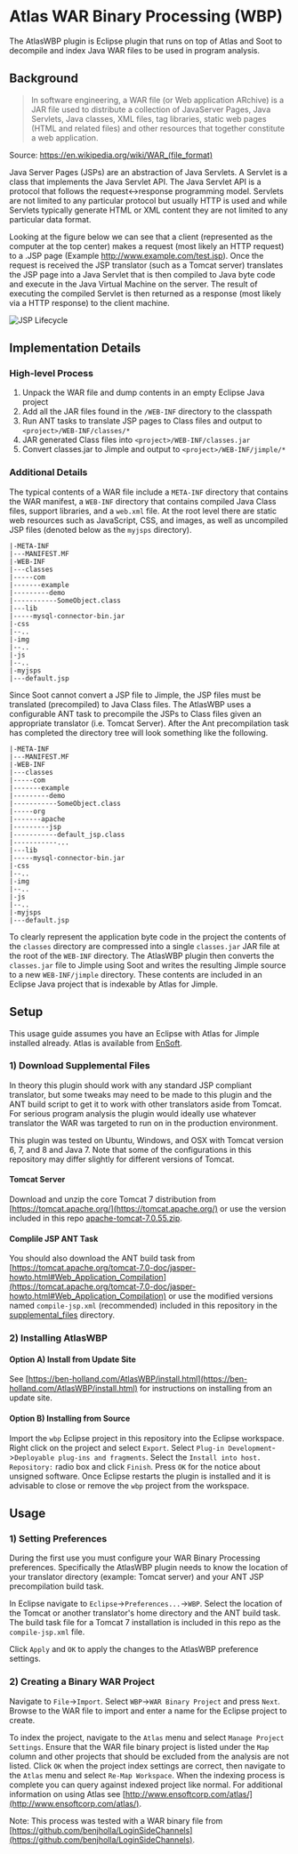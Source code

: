 Atlas WAR Binary Processing (WBP)
========

The AtlasWBP plugin is Eclipse plugin that runs on top of Atlas and Soot to decompile and index Java WAR files to be used in program analysis.

## Background

> In software engineering, a WAR file (or Web application ARchive) is a JAR file used to distribute a collection of JavaServer Pages, Java Servlets, Java classes, XML files, tag libraries, static web pages (HTML and related files) and other resources that together constitute a web application. 
>
Source: https://en.wikipedia.org/wiki/WAR_(file_format)

Java Server Pages (JSPs) are an abstraction of Java Servlets.  A Servlet is a class that implements the Java Servlet API.  The Java Servlet API is a protocol that follows the request<->response programming model.  Servlets are not limited to any particular protocol but usually HTTP is used and while Servlets typically generate HTML or XML content they are not limited to any particular data format.

Looking at the figure below we can see that a client (represented as the computer at the top center) makes a request (most likely an HTTP request) to a .JSP page (Example http://www.example.com/test.jsp). Once the request is received the JSP translator (such as a Tomcat server) translates the JSP page into a Java Servlet that is then compiled to Java byte code and execute in the Java Virtual Machine on the server. The result of executing the compiled Servlet is then returned as a response (most likely via a HTTP response) to the client machine.

![JSP Lifecycle](https://ben-holland.com/AtlasWBP/images/JSPLifecycle.png)

## Implementation Details

### High-level Process

<ol>
<li>Unpack the WAR file and dump contents in an empty Eclipse Java project</li>
<li>Add all the JAR files found in the <code><project>/WEB-INF</code> directory to the classpath</li>
<li>Run ANT tasks to translate JSP pages to Class files and output to <code>&lt;project&gt;/WEB-INF/classes/*</code></li>
<li>JAR generated Class files into <code>&lt;project&gt;/WEB-INF/classes.jar</code></li>
<li>Convert classes.jar to Jimple and output to <code>&lt;project&gt;/WEB-INF/jimple/*</code></li>
</ol>

### Additional Details

The typical contents of a WAR file include a `META-INF` directory that contains the WAR manifest, a `WEB-INF` directory that contains compiled Java Class files, support libraries, and a `web.xml` file.  At the root level there are static web resources such as JavaScript, CSS, and images, as well as uncompiled JSP files (denoted below as the `myjsps` directory).

	|-META-INF
	|---MANIFEST.MF
	|-WEB-INF
	|---classes
	|-----com
	|-------example
	|---------demo
	|-----------SomeObject.class
	|---lib
	|-----mysql-connector-bin.jar
	|-css
	|--..
	|-img
	|--..
	|-js
	|--..
	|-myjsps
	|---default.jsp
	
Since Soot cannot convert a JSP file to Jimple, the JSP files must be translated (precompiled) to Java Class files.  The AtlasWBP uses a configurable ANT task to precompile the JSPs to Class files given an appropriate translator (i.e. Tomcat Server).  After the Ant precompilation task has completed the directory tree will look something like the following.

	|-META-INF
	|---MANIFEST.MF
	|-WEB-INF
	|---classes
	|-----com
	|-------example
	|---------demo
	|-----------SomeObject.class
    |-----org
	|-------apache
	|---------jsp
	|-----------default_jsp.class
	|-----------...
	|---lib
	|-----mysql-connector-bin.jar
	|-css
	|--..
	|-img
	|--..
	|-js
	|--..
	|-myjsps
	|---default.jsp
	
To clearly represent the application byte code in the project the contents of the `classes` directory are compressed into a single `classes.jar` JAR file at the root of the `WEB-INF` directory.  The AtlasWBP plugin then converts the `classes.jar` file to Jimple using Soot and writes the resulting Jimple source to a new `WEB-INF/jimple` directory.  These contents are included in an Eclipse Java project that is indexable by Atlas for Jimple.

## Setup

This usage guide assumes you have an Eclipse with Atlas for Jimple installed already.  Atlas is available from [EnSoft](http://www.ensoftcorp.com/atlas/download/).

### 1) Download Supplemental Files

In theory this plugin should work with any standard JSP compliant translator, but some tweaks may need to be made to this plugin and the ANT build script to get it to work with other translators aside from Tomcat.  For serious program analysis the plugin would ideally use whatever translator the WAR was targeted to run on in the production environment.  

This plugin was tested on Ubuntu, Windows, and OSX with Tomcat version 6, 7, and 8 and Java 7.  Note that some of the configurations in this repository may differ slightly for different versions of Tomcat.

#### Tomcat Server

Download and unzip the core Tomcat 7 distribution from [https://tomcat.apache.org/](https://tomcat.apache.org/) or use the version included in this repo [apache-tomcat-7.0.55.zip](./supplemental_files/apache-tomcat-7.0.55.zip).

#### Complile JSP ANT Task

You should also download the ANT build task from [https://tomcat.apache.org/tomcat-7.0-doc/jasper-howto.html#Web_Application_Compilation](https://tomcat.apache.org/tomcat-7.0-doc/jasper-howto.html#Web_Application_Compilation) or use the modified versions named `compile-jsp.xml` (recommended) included in this repository in the [supplemental_files](./supplemental_files/) directory.

### 2) Installing AtlasWBP

#### Option A) Install from Update Site

See [https://ben-holland.com/AtlasWBP/install.html](https://ben-holland.com/AtlasWBP/install.html) for instructions on installing from an update site.

#### Option B) Installing from Source
Import the `wbp` Eclipse project in this repository into the Eclipse workspace.  Right click on the project and select `Export`.  Select `Plug-in Development`->`Deployable plug-ins and fragments`.  Select the `Install into host. Repository:` radio box and click `Finish`.  Press `OK` for the notice about unsigned software.  Once Eclipse restarts the plugin is installed and it is advisable to close or remove the `wbp` project from the workspace.

## Usage

### 1) Setting Preferences

During the first use you must configure your WAR Binary Processing preferences.  Specifically the AtlasWBP plugin needs to know the location of your translator directory (example: Tomcat server) and your ANT JSP precompilation build task.

In Eclipse navigate to `Eclipse`->`Preferences...`->`WBP`.  Select the location of the Tomcat or another translator's home directory and the ANT build task.  The build task file for a Tomcat 7 installation is included in this repo as the `compile-jsp.xml` file.

Click `Apply` and `OK` to apply the changes to the AtlasWBP preference settings.

### 2) Creating a Binary WAR Project

Navigate to `File`->`Import`.  Select `WBP`->`WAR Binary Project` and press `Next`.  Browse to the WAR file to import and enter a name for the Eclipse project to create.  

To index the project, navigate to the `Atlas` menu and select `Manage Project Settings`.  Ensure that the WAR file binary project is listed under the `Map` column and other projects that should be excluded from the analysis are not listed.  Click `OK` when the project index settings are correct, then navigate to the `Atlas` menu and select `Re-Map Workspace`.  When the indexing process is complete you can query against indexed project like normal.  For additional information on using Atlas see [http://www.ensoftcorp.com/atlas/](http://www.ensoftcorp.com/atlas/).

Note: This process was tested with a WAR binary file from [https://github.com/benjholla/LoginSideChannels](https://github.com/benjholla/LoginSideChannels).
